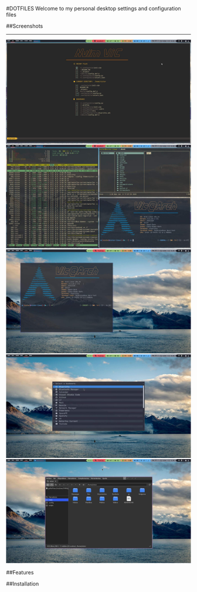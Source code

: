 #DOTFILES
Welcome to my personal desktop settings and configuration files

##Screenshots
_____________
![Screenshot 1](.screenshots/screenshot1.jpg)
![Screenshot 2](.screenshots/screenshot2.jpg)
![Screenshot 3](.screenshots/screenshot3.jpg)
![Screenshot 4](.screenshots/screenshot4.jpg)
![Screenshot 5](.screenshots/screenshot5.jpg)

##Features


##Installation

